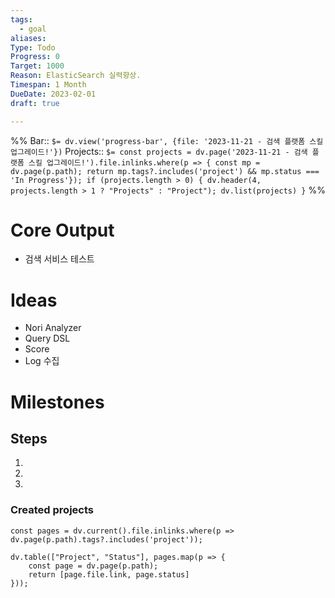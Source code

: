 ```yaml
---
tags:
  - goal
aliases: 
Type: Todo
Progress: 0
Target: 1000
Reason: ElasticSearch 실력향상.
Timespan: 1 Month
DueDate: 2023-02-01
draft: true

---
```


%%
Bar:: `$= dv.view('progress-bar', {file: '2023-11-21 - 검색 플랫폼 스킬 업그레이드!'})`
Projects:: `$= const projects = dv.page('2023-11-21 - 검색 플랫폼 스킬 업그레이드!').file.inlinks.where(p => { const mp = dv.page(p.path); return mp.tags?.includes('project') && mp.status === 'In Progress'}); if (projects.length > 0) { dv.header(4, projects.length > 1 ? "Projects" : "Project"); dv.list(projects) }`
%%

# Core Output

- 검색 서비스 테스트

# Ideas
- Nori Analyzer
- Query DSL
- Score
- Log 수집

# Milestones

## Steps
1.
2.
3.

### Created projects

```dataviewjs
const pages = dv.current().file.inlinks.where(p => dv.page(p.path).tags?.includes('project'));

dv.table(["Project", "Status"], pages.map(p => {
	const page = dv.page(p.path);
	return [page.file.link, page.status]
}));
```
